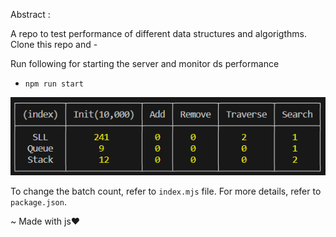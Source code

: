 Abstract : 

A repo to test performance of different data structures and algorigthms. Clone this repo and - 

Run following for starting the server and monitor ds performance
- `npm run start`

![Alt text](result.png)

To change the batch count, refer to `index.mjs` file. For more details, refer to `package.json`.

~ Made with js❤️